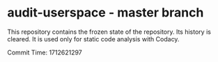 # audit-userspace - master branch

This repository contains the frozen state of the repository.
Its history is cleared. It is used only for static code
analysis with Codacy.

Commit Time: 1712621297
